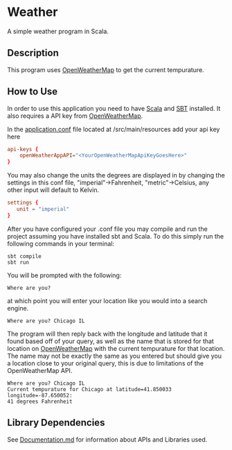# Weather
A simple weather program in Scala.

## Description
This program uses [OpenWeatherMap](https://www.openweathermap.org) to get the current tempurature. 

## How to Use

In order to use this application you need to have [Scala](https://www.scala-lang.org) and [SBT](https://www.scala-sbt.org/) installed. 
It also requires a API key from [OpenWeatherMap](https://home.openweathermap.org/users/sign_up).

In the [application.conf](./src/main/resources/application.conf) file located at /src/main/resources add your api key here
```conf
api-keys {
    openWeatherAppAPI="<YourOpenWeatherMapApiKeyGoesHere>"
}
```
You may also change the units the degrees are displayed in by changing the settings in this conf file, "imperial"->Fahrenheit, "metric"->Celsius, any other input will default to Kelvin.

```conf
settings {
   unit = "imperial"
}
```

After you have configured your .conf file you may compile and run the project assuming you have installed sbt and Scala. To do this simply run the following commands in your terminal:

```
sbt compile
sbt run
```


You will be prompted with the following:
```
Where are you?
```
at which point you will enter your location like you would into a search engine.

```
Where are you? Chicago IL
```

The program will then reply back with the longitude and latitude that it found based off of your query, 
as well as the name that is stored for that location on [OpenWeatherMap](https://www.openweathermap.org) with the current tempurature for that location.
The name may not be exactly the same as you entered but should give you a location close to your original query, this is due to limitations of the OpenWeatherMap API.

```
Where are you? Chicago IL
Current tempurature for Chicago at latitude=41.850033 longitude=-87.650052:
41 degrees Fahrenheit
```

## Library Dependencies 
See [Documentation.md](./Documentation.md) for information about APIs and Libraries used.
